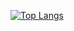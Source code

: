 [![Top Langs](https://github-readme-stats.vercel.app/api/top-langs/?username=Zach308)](https://github.com/Zach308/github-readme-stats)

<!--
**Zach308/Zach308** is a ✨ _special_ ✨ repository because its `README.md` (this file) appears on your GitHub profile.



